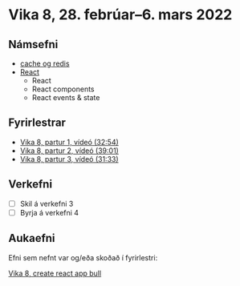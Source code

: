 # Vika 8, 28. febrúar–6. mars 2022

## Námsefni

* [cache og redis](../namsefni/14.cache-redis/readme.md)
* [React](../namsefni/15.react/readme.md)
  * React
  * React components
  * React events & state

## Fyrirlestrar

* [Vika 8, partur 1, vídeó (32:54)](https://youtu.be/la5S_tjf7cE)
* [Vika 8, partur 2, vídeó (39:01)](https://youtu.be/CD_IiHIEo00)
* [Vika 8, partur 3, vídeó (31:33)](https://youtu.be/mIHoOR39wpE)

## Verkefni

* [ ] Skil á verkefni 3
* [ ] Byrja á verkefni 4

## Aukaefni

Efni sem nefnt var og/eða skoðað í fyrirlestri:

[Vika 8, create react app bull](https://github.com/vefforritun/vef2-2022-vika8)
